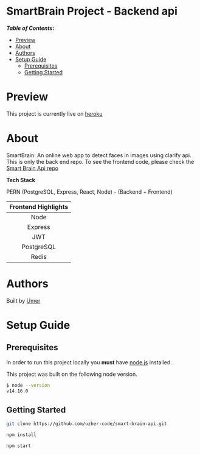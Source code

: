 # SmartBrain Project - Backend api <!-- omit in toc -->

**_Table of Contents:_**

- [Preview](#preview)
- [About](#about)
- [Authors](#authors)
- [Setup Guide](#setup-guide)
  - [Prerequisites](#prerequisites)
  - [Getting Started](#getting-started)

# Preview

This project is currently live on [heroku](https://smart-brain-facedetector.herokuapp.com/)


# About

SmartBrain: An online web app to detect faces in images using clarify api. This is only the back end repo. To see the frontend code, please check the [Smart Brain Api repo](https://github.com/uzher-code/smart-brain)

**Tech Stack**

PERN (PostgreSQL, Express, React, Node) - (Backend + Frontend)

|      Frontend Highlights       |
| :-------------------------: |
|            Node            |
|         Express            |
|            JWT             |
|         PostgreSQL         |
|            Redis           |


# Authors

Built by [Umer](https://github.com/uzher-code)

# Setup Guide

## Prerequisites

In order to run this project locally you **must** have [node.js](https://nodejs.org/en/) installed.

This project was built on the following node version.

```bash
$ node --version
v14.16.0
```


## Getting Started

```bash
git clone https://github.com/uzher-code/smart-brain-api.git
```


```bash
npm install
```

```bash
npm start
```
